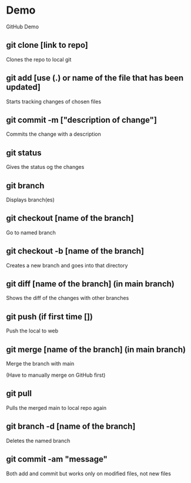 # Demo

GitHub Demo

## git clone [link to repo]
Clones the repo to local git

## git add [use (.) or name of the file that has been updated]
Starts tracking changes of chosen files

## git commit -m ["description of change"]
Commits the change with a description

## git status
Gives the status og the changes

## git branch
Displays branch(es)

## git checkout [name of the branch]
Go to named branch

## git checkout -b [name of the branch]
Creates a new branch and goes into that directory

## git diff [name of the branch] (in main branch)
Shows the diff of the changes with other branches

## git push (if first time [])
Push the local to web

## git merge [name of the branch] (in main branch)
Merge the branch with main

(Have to manually merge on GitHub first)

## git pull
Pulls the merged main to local repo again

## git branch -d [name of the branch]
Deletes the named branch

## git commit -am "message"
Both add and commit but works only on modified files, not new files